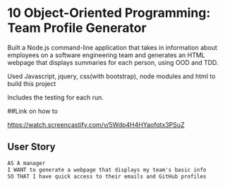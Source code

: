 # 10 Object-Oriented Programming: Team Profile Generator

Built a Node.js command-line application that takes in information about employees on a software engineering team and generates an HTML webpage that displays summaries for each person, using OOD and TDD.

Used Javascript, jquery, css(with bootstrap), node modules and html to build this project

Includes the testing for each run.

##Link on how to

https://watch.screencastify.com/v/5Wdp4H4HYaofqtx3PSuZ


## User Story

```md
AS A manager
I WANT to generate a webpage that displays my team's basic info
SO THAT I have quick access to their emails and GitHub profiles
```


